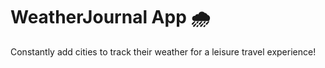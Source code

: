# WeatherJournal App 🌧️

Constantly add cities to track their weather for a leisure travel experience!
